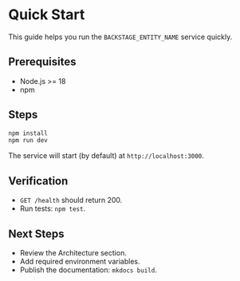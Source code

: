 # Quick Start

This guide helps you run the `BACKSTAGE_ENTITY_NAME` service quickly.

## Prerequisites

- Node.js >= 18
- npm

## Steps

```bash
npm install
npm run dev
```

The service will start (by default) at `http://localhost:3000`.

## Verification

- `GET /health` should return 200.
- Run tests: `npm test`.

## Next Steps

- Review the Architecture section.
- Add required environment variables.
- Publish the documentation: `mkdocs build`.
